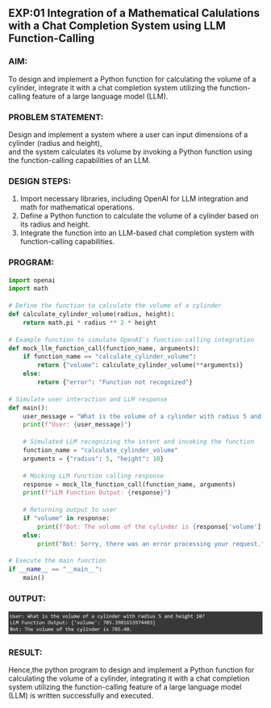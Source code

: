 ## EXP:01 Integration of a Mathematical Calulations with a Chat Completion System using LLM Function-Calling

### AIM:
To design and implement a Python function for calculating the volume of a cylinder, integrate it with a chat completion system utilizing the function-calling feature of a large language model (LLM).

### PROBLEM STATEMENT:
Design and implement a system where a user can input dimensions of a cylinder (radius and height),  
and the system calculates its volume by invoking a Python function using the function-calling capabilities of an LLM.

### DESIGN STEPS:
1. Import necessary libraries, including OpenAI for LLM integration and math for mathematical operations.
2. Define a Python function to calculate the volume of a cylinder based on its radius and height.
3. Integrate the function into an LLM-based chat completion system with function-calling capabilities.

### PROGRAM:
```python
import openai
import math

# Define the function to calculate the volume of a cylinder
def calculate_cylinder_volume(radius, height):
    return math.pi * radius ** 2 * height

# Example function to simulate OpenAI's function-calling integration
def mock_llm_function_call(function_name, arguments):
    if function_name == "calculate_cylinder_volume":
        return {"volume": calculate_cylinder_volume(**arguments)}
    else:
        return {"error": "Function not recognized"}

# Simulate user interaction and LLM response
def main():
    user_message = "What is the volume of a cylinder with radius 5 and height 10?"
    print(f"User: {user_message}")
    
    # Simulated LLM recognizing the intent and invoking the function
    function_name = "calculate_cylinder_volume"
    arguments = {"radius": 5, "height": 10}
    
    # Mocking LLM function calling response
    response = mock_llm_function_call(function_name, arguments)
    print(f"LLM Function Output: {response}")

    # Returning output to user
    if "volume" in response:
        print(f"Bot: The volume of the cylinder is {response['volume']:.2f}.")
    else:
        print("Bot: Sorry, there was an error processing your request.")

# Execute the main function
if __name__ == "__main__":
    main()
```
### OUTPUT:
![alt text](<Screenshot 2024-11-25 200903.png>)

### RESULT:
Hence,the python program to design and implement a Python function for calculating the volume of a cylinder,
integrating it with a chat completion system utilizing the function-calling feature of a large language model (LLM) is written successfully and executed.

